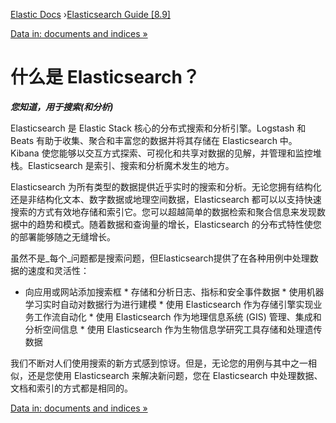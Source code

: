 [Elastic Docs](/guide/) ›[Elasticsearch Guide [8.9]](../zh_mdss/index.md)

[Data in: documents and indices »](../zh_mdss/documents-indices.md)

# 什么是 Elasticsearch？

_**您知道，用于搜索(和分析)**_

Elasticsearch 是 Elastic Stack 核心的分布式搜索和分析引擎。Logstash 和 Beats 有助于收集、聚合和丰富您的数据并将其存储在 Elasticsearch 中。Kibana 使您能够以交互方式探索、可视化和共享对数据的见解，并管理和监控堆栈。Elasticsearch 是索引、搜索和分析魔术发生的地方。

Elasticsearch 为所有类型的数据提供近乎实时的搜索和分析。无论您拥有结构化还是非结构化文本、数字数据或地理空间数据，Elasticsearch 都可以以支持快速搜索的方式有效地存储和索引它。您可以超越简单的数据检索和聚合信息来发现数据中的趋势和模式。随着数据和查询量的增长，Elasticsearch 的分布式特性使您的部署能够随之无缝增长。

虽然不是_每个_问题都是搜索问题，但Elasticsearch提供了在各种用例中处理数据的速度和灵活性：

* 向应用或网站添加搜索框 * 存储和分析日志、指标和安全事件数据 * 使用机器学习实时自动对数据行为进行建模 * 使用 Elasticsearch 作为存储引擎实现业务工作流自动化 * 使用 Elasticsearch 作为地理信息系统 (GIS) 管理、集成和分析空间信息 * 使用 Elasticsearch 作为生物信息学研究工具存储和处理遗传数据

我们不断对人们使用搜索的新方式感到惊讶。但是，无论您的用例与其中之一相似，还是您使用 Elasticsearch 来解决新问题，您在 Elasticsearch 中处理数据、文档和索引的方式都是相同的。

[Data in: documents and indices »](../zh_mdss/documents-indices.md)
